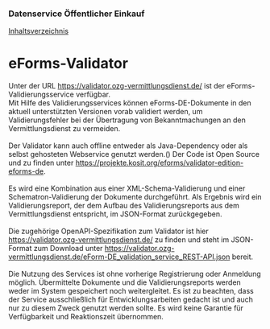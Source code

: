 ### Datenservice Öffentlicher Einkauf
[Inhaltsverzeichnis](/documentation/documentation.md)
<br>

# eForms-Validator

Unter der URL https://validator.ozg-vermittlungsdienst.de/ ist der eForms-Validierungsservice verfügbar.<br>
Mit Hilfe des Validierungsservices können eForms-DE-Dokumente in den aktuell unterstützten Versionen vorab validiert werden, um Validierungsfehler bei der Übertragung von Bekanntmachungen an den Vermittlungsdienst zu vermeiden.
<br><br>
Der Validator kann auch offline entweder als Java-Dependency oder als selbst gehosteten Webservice genutzt werden.() Der Code ist Open Source und zu finden unter https://projekte.kosit.org/eforms/validator-edition-eforms-de. 
<br><br>
Es wird eine Kombination aus einer XML-Schema-Validierung und einer Schematron-Validierung der Dokumente durchgeführt. Als Ergebnis wird ein Validierungsreport, der dem Aufbau des Validierungsreports aus dem Vermittlungsdienst entspricht, im JSON-Format zurückgegeben.
<br><br>
Die zugehörige OpenAPI-Spezifikation zum Validator ist hier https://validator.ozg-vermittlungsdienst.de/ zu finden und steht im JSON-Format zum Download unter https://validator.ozg-vermittlungsdienst.de/eForm-DE_validation_service_REST-API.json bereit.
<br><br>
Die Nutzung des Services ist ohne vorherige Registrierung oder Anmeldung möglich.
Übermittelte Dokumente und die Validierungsreports werden weder im System gespeichert noch weitergleitet.
Es ist zu beachten, dass der Service ausschließlich für Entwicklungsarbeiten gedacht ist und auch nur zu diesem Zweck genutzt werden sollte. Es wird keine Garantie für Verfügbarkeit und Reaktionszeit übernommen.
